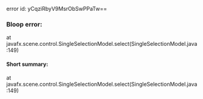 error id: yCqziRbyV9MsrObSwPPaTw==
### Bloop error:

at javafx.scene.control.SingleSelectionModel.select(SingleSelectionModel.java:149)
#### Short summary: 

at javafx.scene.control.SingleSelectionModel.select(SingleSelectionModel.java:149)